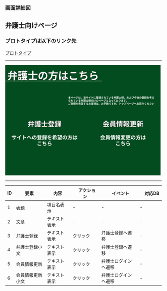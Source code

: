 ### 画面詳細図
## 弁護士向けページ
### プロトタイプは以下のリンク先
[プロトタイプ](https://www.figma.com/file/EC6HJax9FH50cwnpwUmhDG/Untitled?node-id=10%3A16)
*****
<img src="../attpage.png" width="500">

*****

| ID | 要素 | 内容　|　アクション　|　イベント　|　対応DB　|
|----|------|------|-------------|-----------|---------|
|1   |表題|項目名表示|-       |-         |-         |
|2   |文章|テキスト表示|-|-         |-         |
|3   |弁護士登録|テキスト表示|クリック|弁護士登録へ遷移|-|
|4   |弁護士登録小文|テキスト表示|クリック|弁護士登録へ遷移|-|
|5   |会員情報更新|テキスト表示|クリック|弁護士ログインへ遷移|-|
|6   |会員情報更新小文|テキスト表示|クリック|弁護士ログインへ遷移|-|
